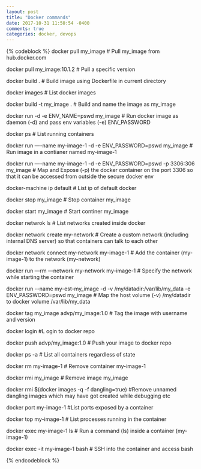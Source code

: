 ```yaml
---
layout: post
title: "Docker commands"
date: 2017-10-31 11:50:54 -0400
comments: true
categories: docker, devops
---
```


{% codeblock %}
docker pull my_image # Pull my_image from hub.docker.com

docker pull my_image:10.1.2 # Pull a specific version

docker build . # Build image using Dockerfile in current directory

docker images # List docker images

docker build -t my_image . # Build and name the image as my_image

docker run -d -e ENV_NAME=pswd my_image # Run docker image as daemon (-d) and pass env variables (-e) ENV_PASSWORD 

docker ps # List running containers

docker run —-name my-image-1 -d -e ENV_PASSWORD=pswd my_image # Run image in a contianer named my-image-1

docker run —-name my-image-1 -d -e ENV_PASSWORD=pswd -p 3306:306 my_image  # Map and Expose (-p) the docker container on the port 3306 so that it can be accessed from outside the secure docker env

docker-machine ip default  # List ip of default docker 

docker stop my_image # Stop container my_image

docker start my_image # Start continer my_image

docker netwrok ls       # List networks created inside docker

docker network create my-network # Create a custom network (including internal DNS server) so that containers can talk to each other

docker network connect my-network my-image-1 # Add the container (my-image-1) to the network (my-network)

docker run —rm —network my-network my-image-1 # Specify the network while starting the container

docker run --name my-est-my_image -d -v /my/datadir:/var/lib/my_data -e ENV_PASSWORD=pswd  my_image # Map the host volume (-v)  /my/datadir to docker volume /var/lib/my_data

docker tag my_image advp/my_image:1.0 # Tag the image with username and version

docker login  #L ogin to docker repo

docker push advp/my_image:1.0 # Push your image to docker repo

docker ps -a   # List all containers regardless of state

docker rm my-image-1 # Remove comtainer my-image-1

docker rmi my_image # Remove image my_image

docker rmi $(docker images -q -f dangling=true) #Remove unnamed dangling images which may have got created while debugging etc

docker port my-image-1 #List ports exposed by a container

docker top my-image-1 # List processes running in the container

docker exec my-image-1 ls  # Run a command (ls) inside a container (my-image-1)

docker exec -it my-image-1 bash # SSH into the container and access bash

{% endcodeblock %}